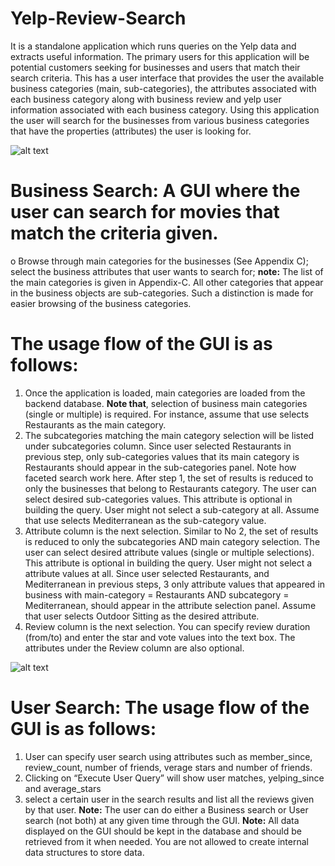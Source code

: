 # Yelp-Review-Search

It is a standalone application which runs queries on the Yelp data and extracts useful information. The
primary users for this application will be potential customers seeking for businesses and users that match their
search criteria. This has a user interface that provides the user the available business categories
(main, sub-categories), the attributes associated with each business category along with business review and yelp
user information associated with each business category. Using this application the user will search for the
businesses from various business categories that have the properties (attributes) the user is looking for. 

![alt text](https://github.com/pratiksaha37/Yelp-User-Search/blob/master/Yelp%20Review%20Search.JPG)

# Business Search: A GUI where the user can search for movies that match the criteria given.
o Browse through main categories for the businesses (See Appendix C); select the business
attributes that user wants to search for;
**note:** The list of the main categories is given in Appendix-C. All other categories that appear in the
business objects are sub-categories. Such a distinction is made for easier browsing of the business
categories.

# The usage flow of the GUI is as follows:
1) Once the application is loaded, main categories are loaded from the backend database. 
**Note that**, selection of business main categories (single or multiple) is required. For instance, assume
that use selects Restaurants as the main category.
2) The subcategories matching the main category selection will be listed under subcategories
column. Since user selected Restaurants in previous step, only sub-categories values that its
main category is Restaurants should appear in the sub-categories panel. Note how faceted
search work here. After step 1, the set of results is reduced to only the businesses that belong to
Restaurants category. The user can select desired sub-categories values. This attribute is
optional in building the query. User might not select a sub-category at all. Assume that use
selects Mediterranean as the sub-category value.
3) Attribute column is the next selection. Similar to No 2, the set of results is reduced to only the
subcategories AND main category selection. The user can select desired attribute values (single
or multiple selections). This attribute is optional in building the query. User might not select a
attribute values at all. Since user selected Restaurants, and Mediterranean in previous steps, 
3
only attribute values that appeared in business with main-category = Restaurants AND subcategory
= Mediterranean, should appear in the attribute selection panel. Assume that user
selects Outdoor Sitting as the desired attribute.
4) Review column is the next selection. You can specify review duration (from/to) and enter the
star and vote values into the text box. The attributes under the Review column are also optional.


![alt text](https://github.com/pratiksaha37/Yelp-User-Search/blob/master/Business%20Query.JPG)


# User Search:  The usage flow of the GUI is as follows:
1) User can specify user search using attributes such as member_since, review_count, number of
friends, verage stars and number of friends.
2) Clicking on “Execute User Query” will show user matches, yelping_since and average_stars
3) select a certain user in the search results and list all the reviews given by that user.
**Note:** The user can do either a Business search or User search (not both) at any given time through the GUI.
**Note:** All data displayed on the GUI should be kept in the database and should be retrieved from it when needed.
You are not allowed to create internal data structures to store data.

